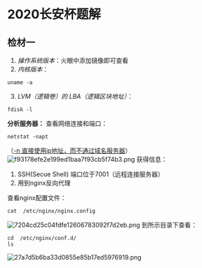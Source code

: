 # 2020长安杯题解

## 检材一
1. *操作系统版本*：火眼中添加镜像即可查看
2. *内核版本*：
```
uname -a
```
3. *LVM（逻辑卷）的 LBA（逻辑区块地址）*：
```
fdisk -l
```
**分析服务器：**
查看网络连接和端口：
```
netstat -napt
```
（<u>-n 直接使用ip地址，而不通过域名服务器</u>）
![f93178efe2e199ed1baa7f93cb5f74b3.png](en-resource://database/510:1)
获得信息：
1. SSH(Secue Shell) 端口位于7001（远程连接服务器）
2. 用到nginx反向代理

查看nginx配置文件：
```
cat  /etc/nginx/nginx.config
```
![7204cd25c04fdfe12606783092f7d2eb.png](en-resource://database/514:1)
到所示目录下查看：
```
cd  /etc/nginx/conf.d/
ls
```
![27a7d5b6ba33d0855e85b17ed5976919.png](en-resource://database/516:1)
